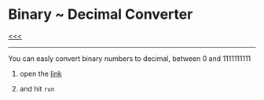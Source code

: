 
Binary ~ Decimal Converter
======

[<<<](https://github.com/ttltrk/PRG/blob/master/PY/APP/APPS_PY.MD)

---

You can easly convert binary numbers to decimal, between 0 and 1111111111

1. open the [link](https://repl.it/NKQU/0) 

2. and hit ```run```

